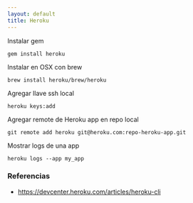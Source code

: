 ```yaml
---
layout: default
title: Heroku
---
```

Instalar gem

    gem install heroku

Instalar en OSX con brew

    brew install heroku/brew/heroku

Agregar llave ssh local

    heroku keys:add

Agregar remote de Heroku app en repo local

    git remote add heroku git@heroku.com:repo-heroku-app.git

Mostrar logs de una app

    heroku logs --app my_app


### Referencias

* https://devcenter.heroku.com/articles/heroku-cli
